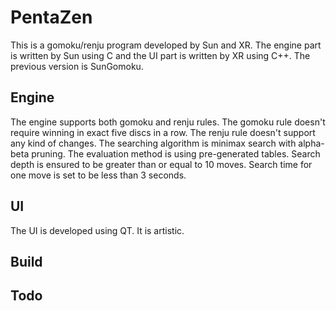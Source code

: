 # PentaZen
This is a gomoku/renju program developed by Sun and XR. The engine part is written by Sun using C and the UI part is written by XR using C++.
The previous version is SunGomoku.

## Engine
The engine supports both gomoku and renju rules. The gomoku rule doesn't require winning in exact five discs in a row. The renju rule doesn't support any kind of changes. The searching algorithm is minimax search with alpha-beta pruning. The evaluation method is using pre-generated tables. Search depth is ensured to be greater than or equal to 10 moves. Search time for one move is set to be less than 3 seconds.

## UI
The UI is developed using QT. It is artistic.

## Build
## Todo
